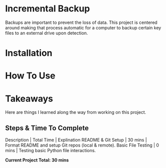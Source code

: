 # Incremental Backup

Backups are important to prevent the loss of data. This project is centered around making that process automatic for a computer to backup certain key files to an external drive upon detection.

# Installation

# How To Use

# Takeaways

Here are things I learned along the way from working on this project.

## Steps & Time To Complete

Description | Total Time | Explination
README & Git Setup | 30 mins | Format README and setup Git repos (local & remote).
Basic File Testing | 0 mins | Testing basic Python file interactions. 

**Current Project Total: 30 mins**